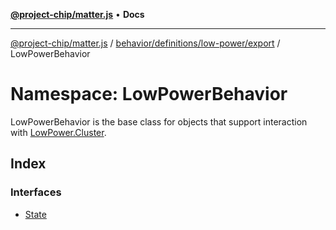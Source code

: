 [**@project-chip/matter.js**](../../../../../../README.md) • **Docs**

***

[@project-chip/matter.js](../../../../../../modules.md) / [behavior/definitions/low-power/export](../../README.md) / LowPowerBehavior

# Namespace: LowPowerBehavior

LowPowerBehavior is the base class for objects that support interaction with [LowPower.Cluster](../../../../../../cluster/export/namespaces/LowPower/README.md#cluster).

## Index

### Interfaces

- [State](interfaces/State.md)
